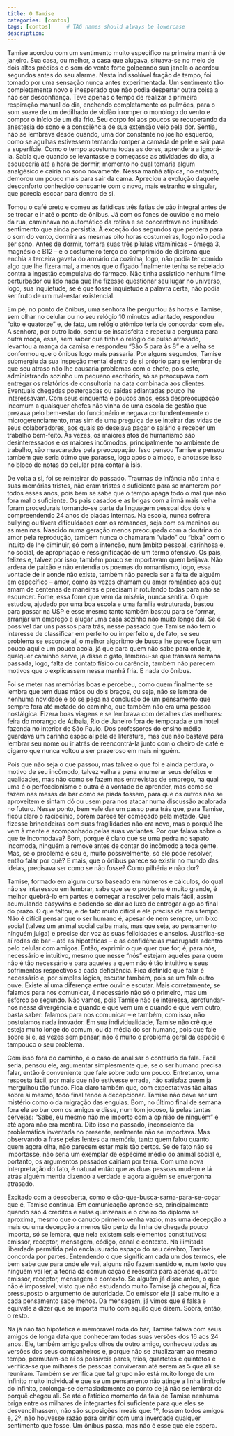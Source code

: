 ```yaml
---
title: O Tamise
categories: [contos]
tags: [contos]     # TAG names should always be lowercase
description: 
---
```




Tamise acordou com um sentimento muito específico na primeira manhã de janeiro. Sua casa, ou melhor, a casa que alugava, situava-se no meio de dois altos prédios e o som do vento forte golpeando sua janela o acordou segundos antes do seu alarme. Nesta indissolúvel fração de tempo, foi tomado por uma sensação nunca antes experimentada. Um sentimento tão completamente novo e inesperado que não podia despertar outra coisa a não ser desconfiança. Teve apenas o tempo de realizar a primeira respiração manual do dia, enchendo completamente os pulmões, para o som suave de um dedilhado de violão irromper o monólogo do vento e compor o início de um dia frio. Seu corpo foi aos poucos se recuperando da anestesia do sono e a consciência de sua extensão veio pela dor. Sentia, não se lembrava desde quando, uma dor constante no joelho esquerdo, como se agulhas estivessem tentando romper a camada de pele e sair para a superfície. Como o tempo acostuma todas as dores, aprendera a ignorá-la. Sabia que quando se levantasse e começasse as atividades do dia, a esqueceria até a hora de dormir, momento no qual tomaria algum analgésico e cairia no sono novamente. Nessa manhã atípica, no entanto, demorou um pouco mais para sair da cama. Apreciou a evolução daquele desconforto conhecido consoante com o novo, mais estranho e singular, que parecia escoar para dentro de si.  


Tomou o café preto e comeu as fatídicas três fatias de pão integral antes de se trocar e ir até o ponto de ônibus. Já com os fones de ouvido e no meio da rua, caminhava no automático da rotina e se concentrava no inusitado sentimento que ainda persistia. À exceção dos segundos que perdera para o som do vento, dormira as mesmas oito horas costumeiras, logo não podia ser sono. Antes de dormir, tomara suas três pílulas vitamínicas – ômega 3, magnésio e B12 – e o costumeiro terço do comprimido de dipirona que enchia a terceira gaveta do armário da cozinha, logo, não podia ter comido algo que lhe fizera mal, a menos que o fígado finalmente tenha se rebelado contra a ingestão compulsiva do fármaco. Não tinha assistido nenhum filme perturbador ou lido nada que lhe fizesse questionar seu lugar no universo, logo, sua inquietude, se é que fosse inquietude a palavra certa, não podia ser fruto de um mal-estar existencial.  

Em pé, no ponto de ônibus, uma senhora lhe perguntou às horas e Tamise, sem olhar no celular ou no seu relógio 10 minutos adiantado, respondeu “oito e quatorze” e, de fato, um relógio atômico teria de concordar com ele. A senhora, por outro lado, sentiu-se insatisfeita e repetiu a pergunta para outra moça, essa, sem saber que tinha o relógio de pulso atrasado, levantou a manga da camisa e respondeu “São 5 para às 8” e a velha se conformou que o ônibus logo mais passaria. Por alguns segundos, Tamise submergiu da sua inspeção mental dentro de si próprio para se lembrar de que seu atraso não lhe causaria problemas com o chefe, pois este, administrando sozinho um pequeno escritório, só se preocupava com entregar os relatórios de consultoria na data combinada aos clientes.  Eventuais chegadas postergadas ou saídas adiantadas pouco lhe interessavam. Com seus cinquenta e poucos anos, essa despreocupação incomum a quaisquer chefes não vinha de uma escola de gestão que prezava pelo bem-estar do funcionário e negava contundentemente o microgerenciamento, mas sim de uma preguiça de se inteirar das vidas de seus colaboradores, aos quais só desejava pagar o salário e receber um trabalho bem-feito. Às vezes, os maiores atos de humanismo são desinteressados e os maiores incômodos, principalmente no ambiente de trabalho, são mascarados pela preocupação. Isso pensou Tamise e pensou também que seria ótimo que parasse, logo após o almoço, e anotasse isso no bloco de notas do celular para contar à Ísis.  

De volta a si, foi se reinteirar do passado. Traumas de infância não tinha e suas memórias tristes, não eram tristes o suficiente para se manterem por todos esses anos, pois bem se sabe que o tempo apaga todo o mal que não fora mal o suficiente. Os pais casados e as brigas com a irmã mais velha foram procedurais tornando-se parte da linguagem pessoal dos dois e compreendendo 24 anos de piadas internas. Na escola, nunca sofrera bullying ou tivera dificuldades com os romances, seja com os meninos ou as meninas. Nascido numa geração menos preocupada com a doutrina do amor pela reprodução, também nunca o chamaram “viado” ou “bixa” com o intuito de lhe diminuir, só com a intenção, num âmbito pessoal, carinhosa e, no social, de apropriação e ressignificação de um termo ofensivo. Os pais, felizes e, talvez por isso, também pouco se importavam quem beijava. Não ardera de paixão e não entendia os poemas do romantismo, logo, essa vontade de ir aonde não existe, também não parecia ser a falta de alguém em específico – amor, como às vezes chamam ou amor romântico aos que amam de centenas de maneiras e precisam ir rotulando todas para não se esquecer. Fome, essa fome que vem da miséria, nunca sentira. O que estudou, ajudado por uma boa escola e uma família estruturada, bastou para passar na USP e esse mesmo tanto também bastou para se formar, arranjar um emprego e alugar uma casa sozinho não muito longe daí. Se é possível dar uns passos para trás, nesse passado que Tamise não tem o interesse de classificar em perfeito ou imperfeito e, de fato, se seu problema se esconde aí, o melhor algoritmo de busca lhe parece fuçar um pouco aqui e um pouco acolá, já que para quem não sabe para onde ir, qualquer caminho serve, já disse o gato, lembrou-se que transara semana passada, logo, falta de contato físico ou carência, também não parecem motivos que o explicassem nessa manhã fria. E nada do ônibus.  

Foi se meter nas memórias boas e percebeu, como quem finalmente se lembra que tem duas mãos ou dois braços, ou seja, não se lembra de nenhuma novidade e só se pega na conclusão de um pensamento que sempre fora até metade do caminho, que também não era uma pessoa nostálgica. Fizera boas viagens e se lembrava com detalhes das melhores: feira do morango de Atibaia, Rio de Janeiro fora de temporada e um hotel fazenda no interior de São Paulo. Dos professores do ensino médio guardava um carinho especial pela de literatura, mas que não bastava para lembrar seu nome ou ir atrás de reencontrá-la junto com o cheiro de café e cigarro que nunca voltou a ser prazeroso em mais ninguém.  

Pois que não seja o que passou, mas talvez o que foi e ainda perdura, o motivo de seu incômodo, talvez valha a pena enumerar seus defeitos e qualidades, mas não como se fazem nas entrevistas de emprego, na qual uma é o perfeccionismo e outra é a vontade de aprender, mas como se fazem nas mesas de bar como se piada fossem, para que os outros não se aproveitem e sintam dó ou usem para nos atacar numa discussão acalorada no futuro. Nesse ponto, bem vale dar um passo para trás que, para Tamise, ficou claro o raciocínio, porém parece ter começado pela metade. Que fizesse brincadeiras com suas fragilidades não era novo, mas o porquê lhe vem à mente e acompanhado pelas suas variantes. Por que falava sobre o que te incomodava? Bom, porque é claro que se uma pedra no sapato incomoda, ninguém a remove antes de contar do incômodo a toda gente. Mas, se o problema é seu e, muito possivelmente, só ele pode resolver, então falar por quê? E mais, que o ônibus parece só existir no mundo das ideias, precisava ser como se não fosse? Como pilhéria e não dor?  

Tamise, formado em algum curso baseado em números e cálculos, do qual não se interessou em lembrar, sabe que se o problema é muito grande, é melhor quebrá-lo em partes e começar a resolver pelo mais fácil, assim acumulando easywins e podendo se dar ao luxo de entregar algo ao final do prazo. O que faltou, é de fato muito difícil e ele precisa de mais tempo. Não é difícil pensar que o ser humano é, apesar de nem sempre, um bixo social (talvez um animal social caiba mais, mas que seja, ao pensamento ninguém julga) e precise dar voz às suas felicidades e anseios. Justifica-se aí rodas de bar – até as hipotéticas – e as confidências madrugada adentro pelo celular com amigos. Então, exprimir o que quer que for, é, para nós, necessário e intuitivo, mesmo que nesse “nós” estejam aqueles para quem não é tão necessário e para aqueles a quem não é tão intuitivo e seus sofrimentos respectivos a cada deficiência. Fica definido que falar é necessário e, por simples lógica, escutar também, pois se um fala outro ouve. Existe aí uma diferença entre ouvir e escutar. Mais corretamente, se falamos para nos comunicar, é necessário não só o primeiro, mas um esforço ao segundo. Não vamos, pois Tamise não se interessa, aprofundar-nos nessa divergência e quando é que vem um e quando é que vem outro, basta saber: falamos para nos comunicar – e também, com isso, não postulamos nada inovador. Em sua individualidade, Tamise não crê que esteja muito longe do comum, ou da média do ser humano, pois que fale sobre si e, às vezes sem pensar, não é muito o problema geral da espécie e tampouco o seu problema.  

Com isso fora do caminho, é o caso de analisar o conteúdo da fala. Fácil seria, pensou ele, argumentar simplesmente que, se o ser humano precisa falar, então é conveniente que fale sobre tudo um pouco. Entretanto, uma resposta fácil, por mais que não estivesse errada, não satisfaz quem já mergulhou tão fundo. Fica claro também que, com expectativas tão altas sobre si mesmo, todo final tende a decepcionar. Tamise não deve ser um mistério como o da migração das enguias. Bom, no último final de semana fora ele ao bar com os amigos e disse, num tom jocoso, lá pelas tantas cervejas: “Sabe, eu mesmo não me importo com a opinião de ninguém” e até agora não era mentira. Dito isso no passado, inconsciente da problemática inventada no presente, realmente não se importava. Mas observando a frase pelas lentes da memória, tanto quem falou quanto quem agora olha, não parecem estar mais tão certos. Se de fato não se importasse, não seria um exemplar de espécime médio do animal social e, portanto, os argumentos passados cairiam por terra. Com uma nova interpretação do fato, é natural então que as duas pessoas mudem e lá atrás alguém mentia dizendo a verdade e agora alguém se envergonha atrasado.  

Excitado com a descoberta, como o cão-que-busca-sarna-para-se-coçar que é, Tamise continua. Em comunicação aprende-se, principalmente quando são 4 créditos e aulas quinzenais e o cheiro do diploma se aproxima, mesmo que o canudo primeiro venha vazio, mas uma decepção a mais ou uma decepção a menos tão perto da linha de chegada pouco importa, só se lembra, que nela existem seis elementos constitutivos: emissor, receptor, mensagem, código, canal e contexto. Na ilimitada liberdade permitida pelo enclausurado espaço do seu cérebro, Tamise concorda por partes. Entendendo o que significam cada um dos termos, ele bem sabe que para onde ele vai, alguns não fazem sentido e, num texto que ninguém vai ler, a teoria da comunicação é reescrita para apenas quatro: emissor, receptor, mensagem e contexto. Se alguém já disse antes, o que não é impossível, visto que não estudando muito Tamise já chegou aí, fica pressuposto o argumento de autoridade. Do emissor ele já sabe muito e a cada pensamento sabe menos. Da mensagem, já vimos que é falsa e equivale a dizer que se importa muito com aquilo que dizem. Sobra, então, o resto.  

Na já não tão hipotética e memorável roda do bar, Tamise falava com seus amigos de longa data que conheceram todas suas versões dos 16 aos 24 anos. Ele, também amigo pelos olhos de outro amigo, conheceu todas as versões dos seus companheiros e, porque não se atualizaram ao mesmo tempo, permutam-se aí os possíveis pares, trios, quartetos e quintetos e verifica-se que milhares de pessoas conviveram até serem as 5 que ali se reuniram. Também se verifica que tal grupo não está muito longe de um infinito muito individual e que se um pensamento não atinge a linha limítrofe do infinito, prolonga-se demasiadamente ao ponto de já não se lembrar do porquê chegou ali. Se até o fatídico momento da fala de Tamise nenhuma briga entre os milhares de integrantes foi suficiente para que eles se desvencilhassem, não são suposições irreais que: 1º, fossem todos amigos e, 2º, não houvesse razão para omitir com uma inverdade qualquer sentimento que fosse. Um ônibus passa, mas não é esse que ele espera.  
